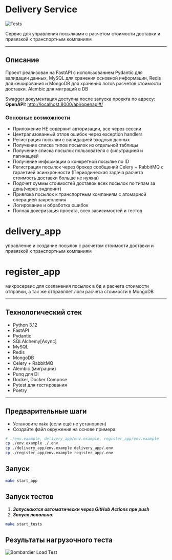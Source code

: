 # Delivery Service
![Tests](https://github.com/DeneesK/delivery_service/actions/workflows/test.yml/badge.svg)

Сервис для управления посылками с расчетом стоимости доставки и привязкой к транспортным компаниям

---

## Описание

Проект реализован на FastAPI с использованием Pydantic для валидации данных, MySQL для хранения основной информации, Redis для кеширования и MongoDB для хранения логов расчетов стоимости доставки. Alembic для миграций в DB


Swagger документация доступна после запуска проекта по адресу:  
**OpenAPI:** [http://localhost:8000/api/openapi#/](http://127.0.0.1:8000/api/openapi#/)

### Основные возможности

- Приложение НЕ содержит авторизации, все через сессии
- Централизованный отлов ошибок через exception handlers
- Регистрация посылки с валидацией входных данных  
- Получение списка типов посылок из отдельной таблицы  
- Получение списка посылок пользователя с фильтрацией и пагинацией  
- Получение информации о конкретной посылке по ID  
- Регистрация посылок через брокер сообщений Celery + RabbitMQ с гарантией асинхронности (Периодическая задача расчета стоимость доставки больше не нужна)
- Подсчет суммы стоимостей доставок всех посылок по типам за день(через эндпоинт)
- Привязка посылок к транспортным компаниям с атомарной операцией закрепления 
- Логирование и обработка ошибок  
- Полная докеризация проекта, всех зависимостей и тестов

# delivery_app
управление и создание посылок с расчетом стоимости доставки и привязкой к транспортным компаниям

# register_app
микросервис для созланения посылок в бд и расчета стоимости отправки, а так же отправляет логи расчета стоимости в MongoDB

---

## Технологический стек

- Python 3.12  
- FastAPI  
- Pydantic  
- SQLAlchemy[Async]
- MySQL  
- Redis  
- MongoDB  
- Celery + RabbitMQ  
- Alembic (миграции)
- Punq для DI 
- Docker, Docker Compose  
- Pytest для тестирования
- Poetry  

---

## Предварительные шаги

- Установите `make` (если ещё не установлен)  
- Создайте файл окружения на основе примера:  
```bash
# ./env.example, delivery_app/env.example, register_app/env.example
cp ./env.example ./.env
cp ./delivery_app/env.example delivery_app/.env
cp ./register_app/env.example register_app/.env
```

## Запуск

```bash
make start_app
```

## Запуск тестов
1. <b><i>Запускаются автоматически через GitHub Actions при push
2. Запуск локально:</b></i>
```bash
make start_tests
```

## Результаты нагрузочного теста

![Bombardier Load Test](https://res.cloudinary.com/dipq7i17e/image/upload/v1751852757/%D0%A1%D0%BD%D0%B8%D0%BC%D0%BE%D0%BA_%D1%8D%D0%BA%D1%80%D0%B0%D0%BD%D0%B0_2025-07-07_%D0%B2_11.41.08_fabggn.png)
